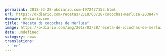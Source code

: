 ```yaml
---
permalink: 2018-03-28-okdiario.com-1972477153.html
url: https://okdiario.com/recetas/2018/03/28/cocochas-merluza-2038474
domain: okdiario.com
title: "Receta de cocochas de Merluza"
image: https://okdiario.com/img/2018/03/28/receta-de-cocochas-de-merluza-2.jpeg
date: undefined
category: news
translations: 
 - 'en'
---
```


